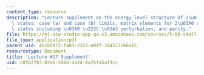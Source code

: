 ```yaml
---
content_type: resource
description: "Lecture supplement on the energy level structure of 2\u03A0 and 2\u03A3\
  \ states: case (a) and case (b) limits, matrix elements for 2\u03A0 and 2\u03A3\
  \ states including \u03A0 \u223C \u03A3 perturbation, and parity."
file: https://ol-ocw-studio-app-qa.s3.amazonaws.com/courses/5-80-small-molecule-spectroscopy-and-dynamics-fall-2008/c0f6278382a6340d4a2d8a76fa5af3cc_17s_engylvlstrct.pdf
file_type: application/pdf
parent_uid: 45cbf973-fa83-2323-e04f-344577c66e15
resourcetype: Document
title: 'Lecture #17 Supplement'
uid: c0f62783-82a6-340d-4a2d-8a76fa5af3cc
---
```

